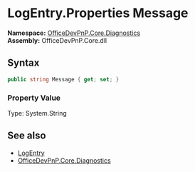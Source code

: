 # LogEntry.Properties Message
  

**Namespace:** [OfficeDevPnP.Core.Diagnostics](OfficeDevPnP.Core.Diagnostics.md)  
**Assembly:** OfficeDevPnP.Core.dll  
## Syntax
```C#
public string Message { get; set; }
```

### Property Value
Type: System.String  

## See also
- [LogEntry](OfficeDevPnP.Core.Diagnostics.LogEntry.md) 
- [OfficeDevPnP.Core.Diagnostics](OfficeDevPnP.Core.Diagnostics.md) 
